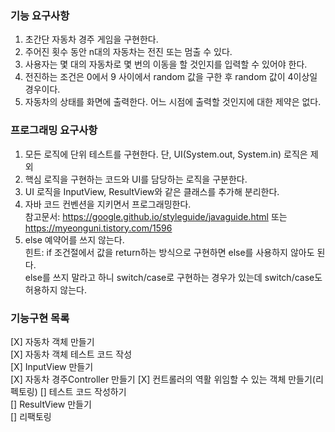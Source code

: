 ### 기능 요구사항

1. 초간단 자동차 경주 게임을 구현한다.
2. 주어진 횟수 동안 n대의 자동차는 전진 또는 멈출 수 있다.
3. 사용자는 몇 대의 자동차로 몇 번의 이동을 할 것인지를 입력할 수 있어야 한다.
4. 전진하는 조건은 0에서 9 사이에서 random 값을 구한 후 random 값이 4이상일 경우이다.
5. 자동차의 상태를 화면에 출력한다. 어느 시점에 출력할 것인지에 대한 제약은 없다.

### 프로그래밍 요구사항

1. 모든 로직에 단위 테스트를 구현한다. 단, UI(System.out, System.in) 로직은 제외
2. 핵심 로직을 구현하는 코드와 UI를 담당하는 로직을 구분한다.
3. UI 로직을 InputView, ResultView와 같은 클래스를 추가해 분리한다.
4. 자바 코드 컨벤션을 지키면서 프로그래밍한다.  
   참고문서: https://google.github.io/styleguide/javaguide.html 또는 https://myeonguni.tistory.com/1596
5. else 예약어를 쓰지 않는다.  
   힌트: if 조건절에서 값을 return하는 방식으로 구현하면 else를 사용하지 않아도 된다.  
   else를 쓰지 말라고 하니 switch/case로 구현하는 경우가 있는데 switch/case도 허용하지 않는다.

### 기능구현 목록

[X] 자동차 객체 만들기   
[X] 자동차 객체 테스트 코드 작성  
[X] InputView 만들기   
[X] 자동차 경주Controller 만들기
[X] 컨트롤러의 역활 위임할 수 있는 객체 만들기(리펙토링)
[] 테스트 코드 작성하기   
[] ResultView 만들기  
[] 리팩토링


